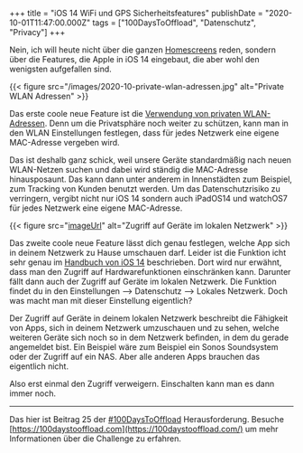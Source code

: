 +++
title = "iOS 14 WiFi und GPS Sicherheitsfeatures"
publishDate = "2020-10-01T11:47:00.000Z"
tags = ["100DaysToOffload", "Datenschutz", "Privacy"]
+++

Nein, ich will heute nicht über die ganzen [Homescreens](https://twitter.com/search?q=%23ios14homescreen) reden, sondern über die Features, die Apple in iOS 14 eingebaut, die aber wohl den wenigsten aufgefallen sind.

{{< figure src="/images/2020-10-private-wlan-adressen.jpg" alt="Private WLAN Adressen" >}}

Das erste coole neue Feature ist die [Verwendung von privaten WLAN-Adressen](https://support.apple.com/de-de/HT211227). Denn um die Privatsphäre noch weiter zu schützen, kann man in den WLAN Einstellungen festlegen, dass für jedes Netzwerk eine eigene MAC-Adresse vergeben wird.

<!--more-->

Das ist deshalb ganz schick, weil unsere Geräte standardmäßig nach neuen WLAN-Netzen suchen und dabei wird ständig die MAC-Adresse hinausposaunt. Das kann dann unter anderem in Innenstädten zum Beispiel, zum Tracking von Kunden benutzt werden. Um das Datenschutzrisiko zu verringern, vergibt nicht nur iOS 14 sondern auch iPadOS14 und watchOS7 für jedes Netzwerk eine eigene MAC-Adresse.

{{< figure src="[imageUrl](https://i.zn80.net/blog/2020-10-lan-access.jpg)" alt="Zugriff auf Geräte im lokalen Netzwerk" >}}

Das zweite coole neue Feature lässt dich genau festlegen, welche App sich in deinem Netzwerk zu Hause umschauen darf. Leider ist die Funktion icht sehr genau im [Handbuch von iOS 14](https://support.apple.com/de-de/guide/iphone/iph168c4bbd5/14.0/ios/14.0) beschrieben. Dort wird nur erwähnt, dass man den Zugriff auf Hardwarefunktionen einschränken kann. Darunter fällt dann auch der Zugriff auf Geräte im lokalen Netzwerk. Die Funktion findet du in den Einstellungen –> Datenschutz –> Lokales Netzwerk. Doch was macht man mit dieser Einstellung eigentlich?

Der Zugriff auf Geräte in deinem lokalen Netzwerk beschreibt die Fähigkeit von Apps, sich in deinem Netzwerk umzuschauen und zu sehen, welche weiteren Geräte sich noch so in dem Netzwerk befinden, in dem du gerade angemeldet bist. Ein Beispiel wäre zum Beispiel ein Sonos Soundsystem oder der Zugriff auf ein NAS. Aber alle anderen Apps brauchen das eigentlich nicht.

Also erst einmal den Zugriff verweigern. Einschalten kann man es dann immer noch.

---

Das hier ist Beitrag 25 der [#100DaysToOffload](https://blog.zn80.net/tag:100DaysToOffload) Herausforderung. Besuche [https://100daystooffload.com](https://100daystooffload.com/) um mehr Informationen über die Challenge zu erfahren.

